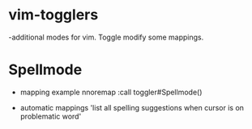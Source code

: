 # vim-togglers
-additional modes for vim. Toggle modify some mappings.

# Spellmode

* mapping example
nnoremap <F6> :call toggler#Spellmode()<CR>

* automatic mappings
<Tab>	'list all spelling suggestions when cursor is on problematic word'
